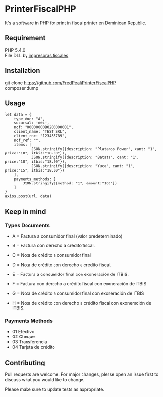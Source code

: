 # PrinterFiscalPHP

It's a software in PHP for print in fiscal printer en Dominican Republic.

## Requirement
  PHP 5.4.0 \
  File DLL by [impresoras fiscales](http://www.impresoras-fiscales.com/republica-dominicana.html)

## Installation
git clone https://github.com/FredPeal/PrinterFiscalPHP   
composer dump

## Usage
```
let data = {
    type_doc: "A",
    sucursal: "001",
    ncf: "00000000B0200000001",
    client_name: "TEST SRL",
    client_rnc: "123456789",
    ncf_ref: "",
    items: [
            JSON.stringify({description: "Platanos Power", cant: "1", price:"18", itbis:"18.00"}),
            JSON.stringify({description: "Batata", cant: "1", price:"10", itbis:"18.00"}),
            JSON.stringify({description: "Yuca", cant: "1", price:"15", itbis:"18.00"})
    ],
    payments_methods: [
        JSON.stringify({method: "1", amount:"100"})
    ]
} 
axios.post(url, data)
```

## Keep in mind
### Types Documents 
* A = Factura a consumidor final (valor predeterminado)

* B = Factura con derecho a crédito fiscal.

* C = Nota de crédito a consumidor final

* D = Nota de crédito con derecho a crédito fiscal.

* E = Factura a consumidor final con exoneración de ITBIS.

* F = Factura con derecho a crédito fiscal con exoneración de ITBIS

* G = Nota de crédito a consumidor final con exoneración de ITBIS

* H = Nota de crédito con derecho a crédito fiscal con exoneración de ITBIS.

### Payments Methods 

* 01 Efectivo
* 02 Cheque
* 03 Transferencia
* 04 Tarjeta de crédito

## Contributing
Pull requests are welcome. For major changes, please open an issue first to discuss what you would like to change.

Please make sure to update tests as appropriate.
